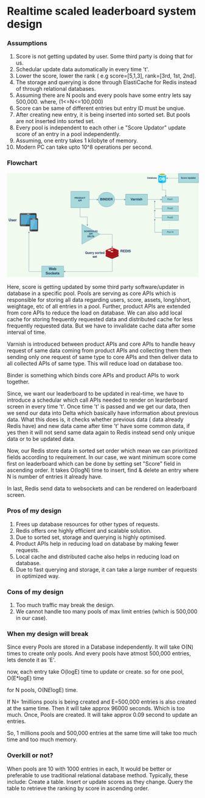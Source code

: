 # Realtime scaled leaderboard system design

### Assumptions

1. Score is not getting updated by user. Some third party is doing that for us.
2. Schedular update data automatically in every time 't'. 
3. Lower the score, lower the rank ( e.g score=[5,1,3], rank=[3rd, 1st, 2nd]. 
4. The storage and querying is done through ElastiCache for Redis instead of through relational databases.
5. Assuming there are N pools and every pools have some entry lets say 500,000. where, (1<=N<=100,000)
6. Score can be same of different entries but entry ID must be unqiue.
7. After creating new entry, it is being inserted into sorted set. But pools are not inserted into sorted set.
8. Every pool is independent to each other i.e "Score Updator" update score of an entry in a pool independently. 
9. Assuming, one entry takes 1 kilobyte of memory.
10. Modern PC can take upto 10^8 operations per second.

### Flowchart
![alt text](https://github.com/Saifu0/realtime-leaderboard/blob/main/flowchart.png?raw=true)

Here, score is getting updated by some third party software/updater in database in a specific pool. Pools are serving as
core APIs which is responsible for storing all data regarding users, score, assets, long/short, weightage, etc of all entries in a pool. 
Further, product APIs are extended from core APIs to reduce the load on database. We can also add local cache for storing frequently requested 
data and distributed cache for less frequently requested data. But we have to invalidate cache data after some interval of time.

Varnish is introduced between product APIs and core APIs to handle heavy request of same data coming from product APIs and collecting them 
then sending only one request of same type to core APIs and then deliver data to all collected APIs of same type. This will reduce load on
database too. 

Binder is something which binds core APIs and product APIs to work together.

Since, we want our leaderboard to be updated in real-time, we have to introduce a schedular which call APIs needed to render on learderboard screen
in every time 't'. Once time 't' is passed and we get our data, then we send our data into Delta which basically have information about previous
data. What this does is, it checks whether previous data ( data already Redis have) and new data came after time 't' have some common data, if yes
then it will not send same data again to Redis instead send only unique data or to be updated data. 

Now, our Redis store data in sorted set order which mean we can prioritized fields according to requirement. In our case, we want minimum score 
come first on leaderboard which can be done by setting set "Score" field in ascending order. It takes O(logN) time to insert, find & delete an entry where N is number of entries it already have.

In last, Redis send data to websockets and can be rendered on leaderboard screen. 

### Pros of my design
1. Frees up database resources for other types of requests.
2. Redis offers one highly efficient and scalable solution.
3. Due to sorted set, storage and querying is highly optimised. 
4. Product APIs help in reducing load on database by making fewer requests.
5. Local cache and distributed cache also helps in reducing load on database.
6. Due to fast querying and storage, it can take a large number of requests in optimized way.

### Cons of my design
1. Too much traffic may break the design.
2. We cannot handle too many pools of max limit entries (which is 500,000 in our case).

### When my design will break
Since every Pools are stored in a Database independently. It will take O(N) times to create only pools. And every pools have atmost 500,000 entries, lets denote
it as 'E'. 

now, each entry take O(logE) time to update or create.
so for one pool, O(E*logE) time

for N pools, O(N*E*logE) time.

If N= 1millions pools is being created and E=500,000 entries is also created at the same time. Then it will take approx 96000 seconds. Which is too much.
Once, Pools are created. It will take approx 0.09 second to update an entries. 

So, 1 millions pools and 500,000 entries at the same time will take too much time and too much memory.

### Overkill or not?
When pools are 10 with 1000 entries in each, It would be better or preferable to use traditional relational database method.
Typically, these include:
    Create a table.
    Insert or update scores as they change.
    Query the table to retrieve the ranking by score in ascending order.
